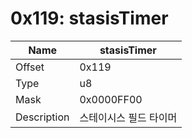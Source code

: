 # 0x119: stasisTimer

| Name | stasisTimer |
| ----| ------------ |
| Offset | 0x119 |
| Type | u8 |
| Mask | 0x0000FF00 |
| Description | 스테이시스 필드 타이머 |<br>

